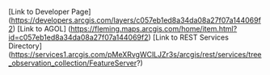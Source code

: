 [Link to Developer Page] (https://developers.arcgis.com/layers/c057eb1ed8a34da08a27f07a144069f2)
[Link to AGOL] (https://fleming.maps.arcgis.com/home/item.html?id=c057eb1ed8a34da08a27f07a144069f2)
[Link to REST Services Directory] (https://services1.arcgis.com/pMeXRvgWClLJZr3s/arcgis/rest/services/tree_observation_collection/FeatureServer?)
